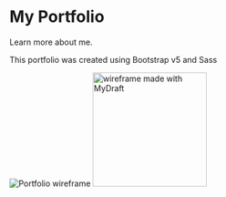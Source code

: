 # My Portfolio

Learn more about me.

This portfolio was created using Bootstrap v5 and Sass

![Portfolio wireframe](/bootstrap-v5/images/DDacanayPortfolio_wireframe.jpg?raw=true "Portfolio Wireframe")
<img src="bootstrap/images/DDacanayPortfolio_wireframe.jpg" width="200px" alt="wireframe made with MyDraft" />